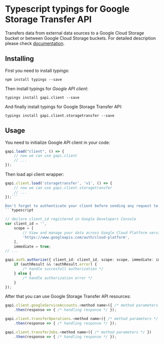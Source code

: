 # Typescript typings for Google Storage Transfer API
Transfers data from external data sources to a Google Cloud Storage bucket or between Google Cloud Storage buckets.
For detailed description please check [documentation](https://cloud.google.com/storage/transfer).

## Installing

First you need to install *typings*:
```
npm install typings --save 
```

Then install typings for *Google API client*:
```
typings install gapi.client --save 
```

And finally install typings for Google Storage Transfer API:
```
typings install gapi.client.storagetransfer --save 
```

## Usage

You need to initialize Google API client in your code:
```typescript
gapi.load("client", () => { 
    // now we can use gapi.client
    // ... 
});
```

Then load api client wrapper:
```typescript
gapi.client.load('storagetransfer', 'v1', () => {
    // now we can use gapi.client.storagetransfer
    // ... 
});```

Don't forget to authenticate your client before sending any request to resources:
```typescript

// declare client_id registered in Google Developers Console
var client_id = '',
    scope = [     
        // View and manage your data across Google Cloud Platform services
        'https://www.googleapis.com/auth/cloud-platform',
    ],
    immediate = true;
// ...

gapi.auth.authorize({ client_id: client_id, scope: scope, immediate: immediate }, authResult => {
    if (authResult && !authResult.error) {
        /* handle succesfull authorization */
    } else {
        /* handle authorization error */
    }
});            
```

After that you can use Google Storage Transfer API resources:

```typescript
gapi.client.googleServiceAccounts.<method name>({ /* method parameters */ })
    .then(response => { /* handling response */ });

gapi.client.transferOperations.<method name>({ /* method parameters */ })
    .then(response => { /* handling response */ });

gapi.client.transferJobs.<method name>({ /* method parameters */ })
    .then(response => { /* handling response */ });
```